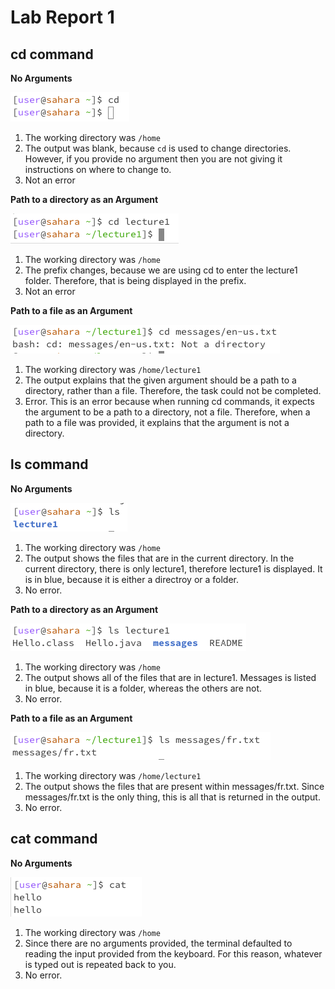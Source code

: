 # Lab Report 1

## cd command
**No Arguments**

![Image](cdnoarg.jpg)

1. The working directory was `/home`
2. The output was blank, because `cd` is used to change directories. However, if you provide no argument then you are not giving it instructions on where to change to.
3. Not an error

**Path to a directory as an Argument**

![Image](cdpatharg.jpg)

1. The working directory was `/home`
2. The prefix changes, because we are using cd to enter the lecture1 folder. Therefore, that is being displayed in the prefix.
3. Not an error

**Path to a file as an Argument**

![Image](cdfilearg.jpg)

1. The working directory was `/home/lecture1`
2. The output explains that the given argument should be a path to a directory, rather than a file. Therefore, the task could not be completed.
3. Error. This is an error because when running cd commands, it expects the argument to be a path to a directory, not a file. Therefore, when a path to a file was provided, it explains that the argument is not a directory.

## ls command
**No Arguments**

![Image](lsnoarg.jpg)

1. The working directory was `/home`
2. The output shows the files that are in the current directory. In the current directory, there is only lecture1, therefore lecture1 is displayed. It is in blue, because it is either a directroy or a folder.
3. No error.

**Path to a directory as an Argument**

![Image](lspatharg.jpg)

1. The working directory was `/home`
2. The output shows all of the files that are in lecture1. Messages is listed in blue, because it is a folder, whereas the others are not.
3. No error.

**Path to a file as an Argument**

![Image](lsfilearg.jpg)

1. The working directory was `/home/lecture1`
2. The output shows the files that are present within messages/fr.txt. Since messages/fr.txt is the only thing, this is all that is returned in the output.
3. No error.

## cat command
**No Arguments**

![Image](catnoarg.jpg)

1. The working directory was `/home`
2. Since there are no arguments provided, the terminal defaulted to reading the input provided from the keyboard. For this reason, whatever is typed out is repeated back to you.
3. No error.


